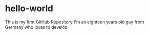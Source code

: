 # hello-world
This is my first GitHub Repository
I'm an eighteen years old guy from Germany who loves to develop
